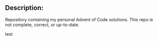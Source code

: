 ## Description:
Repository containing my personal Advent of Code solutions. This repo is not complete, correct, or up-to-date.

test
